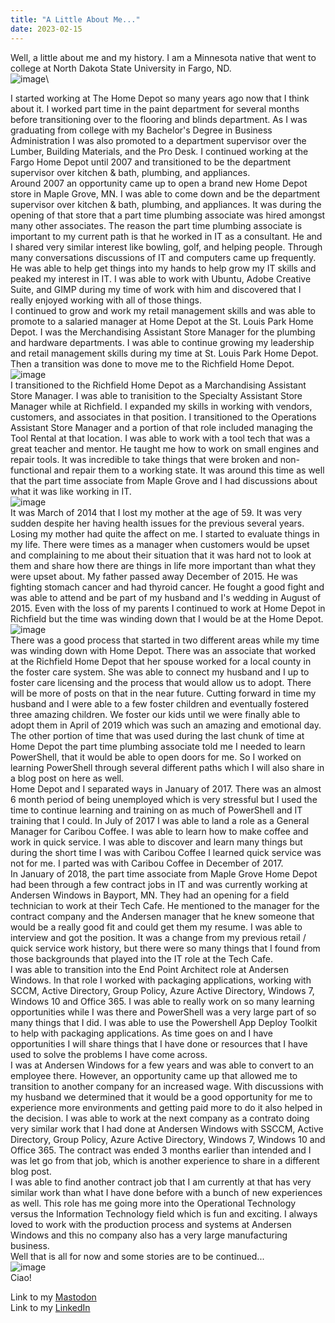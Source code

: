 ```yaml
---
title: "A Little About Me..."
date: 2023-02-15
---
```

Well, a little about me and my history. I am a Minnesota native that went to college at North Dakota State University in Fargo, ND.\
![image](https://logos-download.com/wp-content/uploads/2018/02/NDSU_Bison_logo-136x136.png)\

I started working at The Home Depot so many years ago now that I think about it. I worked part time in the paint department for several months before transitioning over to the flooring and blinds department. As I was graduating from college with my Bachelor's Degree in Business Administration I was also promoted to a department supervisor over the Lumber, Building Materials, and the Pro Desk. I continued working at the Fargo Home Depot until 2007 and transitioned to be the department supervisor over kitchen & bath, plumbing, and appliances.\
Around 2007 an opportunity came up to open a brand new Home Depot store in Maple Grove, MN. I was able to come down and be the department supervisor over kitchen & bath, plumbing, and appliances. It was during the opening of that store that a part time plumbing associate was hired amongst many other associates. The reason the part time plumbing associate is important to my current path is that he worked in IT as a consultant. He and I shared very similar interest like bowling, golf, and helping people. Through many conversations discussions of IT and computers came up frequently. He was able to help get things into my hands to help grow my IT skills and peaked my interest in IT.
I was able to work with Ubuntu, Adobe Creative Suite, and GIMP during my time of work with him and discovered that I really enjoyed working with all of those things.\
I continued to grow and work my retail management skills and was able to promote to a salaried manager at Home Depot at the St. Louis Park Home Depot. I was the Merchandising Assistant Store Manager for the plumbing and hardware departments. I was able to continue growing my leadership and retail management skills during my time at St. Louis Park Home Depot. Then a transition was done to move me to the Richfield Home Depot.\
![image](https://www.artisreit.com/files/2011/09/Home-Depot-at-Cedar-Point-e1328828081835.jpg)\
I transitioned to the Richfield Home Depot as a Marchandising Assistant Store Manager. I was able to tranisition to the Specialty Assistant Store Manager while at Richfield. I expanded my skills in working with vendors, customers, and associates in that position. I transitioned to the Operations Assistant Store Manager and a portion of that role included managing the Tool Rental at that location. I was able to work with a tool tech that was a great teacher and mentor. He taught me how to work on small engines and repair tools. It was incredible to take things that were broken and non-functional and repair them to a working state. It was around this time as well that the part time associate from Maple Grove and I had discussions about what it was like working in IT.\
![image](https://render.fineartamerica.com/images/images-profile-flow/350/images/artworkimages/medium/1/3-butterfly-james-knecht.jpg)\
It was March of 2014 that I lost my mother at the age of 59. It was very sudden despite her having health issues for the previous several years. Losing my mother had quite the affect on me. I started to evaluate things in my life. There were times as a manager when customers would be upset and complaining to me about their situation that it was hard not to look at them and share how there are things in life more important than what they were upset about. My father passed away December of 2015. He was fighting stomach cancer and had thyroid cancer. He fought a good fight and was able to attend and be part of my husband and I's wedding in August of 2015.
Even with the loss of my parents I continued to work at Home Depot in Richfield but the time was winding down that I would be at the Home Depot.\
![image](https://th.bing.com/th/id/OIP.0GjiDQLQWTEDfVDY_xuiQgHaHa?pid=ImgDet&rs=1)\
There was a good process that started in two different areas while my time was winding down with Home Depot. There was an associate that worked at the Richfield Home Depot that her spouse worked for a local county in the foster care system. She was able to connect my husband and I up to foster care licensing and the process that would allow us to adopt. There will be more of posts on that in the near future. Cutting forward in time my husband and I were able to a few foster children and eventually fostered three amazing children. We foster our kids until we were finally able to adopt them in April of 2019 which was such an amazing and emotional day.\
The other portion of time that was used during the last chunk of time at Home Depot the part time plumbing associate told me I needed to learn PowerShell, that it would be able to open doors for me. So I worked on learning PowerShell through several different paths which I will also share in a blog post on here as well.\
Home Depot and I separated ways in January of 2017. There was an almost 6 month period of being unemployed which is very stressful but I used the time to continue learning and training on as much of PowerShell and IT training that I could. In July of 2017 I was able to land a role as a General Manager for Caribou Coffee. I was able to learn how to make coffee and work in quick service. I was able to discover and learn many things but during the short time I was with Caribou Coffee I learned quick service was not for me. I parted was with Caribou Coffee in December of 2017.\
In January of 2018, the part time associate from Maple Grove Home Depot had been through a few contract jobs in IT and was currently working at Andersen Windows in Bayport, MN. They had an opening for a field technician to work at their Tech Cafe. He mentioned to the manager for the contract company and the Andersen manager that he knew someone that would be a really good fit and could get them my resume. I was able to interview and got the position. It was a change from my previous retail / quick service work history, but there were so many things that I found from those backgrounds that played into the IT role at the Tech Cafe.\
I was able to transition into the End Point Architect role at Andersen Windows. In that role I worked with packaging applications, working with SCCM, Active Directory, Group Policy, Azure Active Directory, Windows 7, Windows 10 and Office 365. I was able to really work on so many learning opportunities while I was there and PowerShell was a very large part of so many things that I did. I was able to use the Powershell App Deploy Toolkit to help with packaging applications. As time goes on and I have opportunities I will share things that I have done or resources that I have used to solve the problems I have come across.\
I was at Andersen Windows for a few years and was able to convert to an employee there. However, an opportunity came up that allowed me to transition to another company for an increased wage. With discussions with my husband we determined that it would be a good opportunity for me to experience more environments and getting paid more to do it also helped in the decision. I was able to work at the next company as a contrato doing very similar work that I had done at Andersen Windows with SSCCM, Active Directory, Group Policy, Azure Active Directory, Windows 7, Windows 10 and Office 365. The contract was ended 3 months earlier than intended and I was let go from that job, which is another experience to share in a different blog post.\
I was able to find another contract job that I am currently at that has very similar work than what I have done before with a bunch of new experiences as well. This role has me going more into the Operational Technology versus the Information Technology field which is fun and exciting. I always loved to work with the production process and systems at Andersen Windows and this no company also has a very large manufacturing business.\
Well that is all for now and some stories are to be continued...\
![image](https://th.bing.com/th/id/R.d8ca3ae331df0a370109a9e49f6d014f?rik=ubpQ1%2bbc6ahFCg&riu=http%3a%2f%2finvictusmedia.com%2fimages%2fleft-rainbow-stars.jpg&ehk=3iVS4Coz3yqwkt6X1pULrgZzTKyFJEMF9Q21J7Xson4%3d&risl=&pid=ImgRaw&r=0)\
Ciao!

Link to my <a rel="me" href="https://tech.lgbt/@NathanHamblin_MI6">Mastodon</a>\
Link to my <a rel="me" href="https://www.linkedin.com/in/nathan-hamblin">LinkedIn</a>
